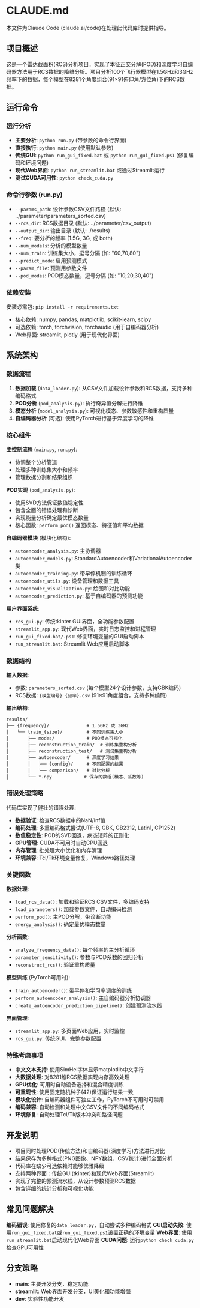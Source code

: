 # CLAUDE.md

本文件为Claude Code (claude.ai/code)在处理此代码库时提供指导。

## 项目概述

这是一个雷达截面积(RCS)分析项目，实现了本征正交分解(POD)和深度学习自编码器方法用于RCS数据的降维分析。项目分析100个飞行器模型在1.5GHz和3GHz频率下的数据，每个模型在8281个角度组合(91×91俯仰角/方位角)下的RCS数据。

## 运行命令

### 运行分析
- **主要分析**: `python run.py` (带参数的命令行界面)
- **直接执行**: `python main.py` (使用默认参数)
- **传统GUI**: `python run_gui_fixed.bat` 或 `python run_gui_fixed.ps1` (修复编码和环境问题)
- **现代Web界面**: `python run_streamlit.bat` 或通过Streamlit运行
- **测试CUDA可用性**: `python check_cuda.py`

### 命令行参数 (run.py)
- `--params_path`: 设计参数CSV文件路径 (默认: ../parameter/parameters_sorted.csv)
- `--rcs_dir`: RCS数据目录 (默认: ../parameter/csv_output)
- `--output_dir`: 输出目录 (默认: ./results)
- `--freq`: 要分析的频率 (1.5G, 3G, 或 both)
- `--num_models`: 分析的模型数量
- `--num_train`: 训练集大小，逗号分隔 (如: "60,70,80")
- `--predict_mode`: 启用预测模式
- `--param_file`: 预测用参数文件
- `--pod_modes`: POD模态数量，逗号分隔 (如: "10,20,30,40")

### 依赖安装
安装必需包: `pip install -r requirements.txt`
- 核心依赖: numpy, pandas, matplotlib, scikit-learn, scipy
- 可选依赖: torch, torchvision, torchaudio (用于自编码器分析)
- Web界面: streamlit, plotly (用于现代化界面)

## 系统架构

### 数据流程
1. **数据加载** (`data_loader.py`): 从CSV文件加载设计参数和RCS数据，支持多种编码格式
2. **POD分析** (`pod_analysis.py`): 执行奇异值分解进行降维
3. **模态分析** (`model_analysis.py`): 可视化模态、参数敏感性和重构质量
4. **自编码器分析** (可选): 使用PyTorch进行基于深度学习的降维

### 核心组件

**主控制流程** (`main.py`, `run.py`):
- 协调整个分析管道
- 处理多种训练集大小和频率
- 管理数据分割和结果组织

**POD实现** (`pod_analysis.py`):
- 使用SVD方法保证数值稳定性
- 包含全面的错误处理和诊断
- 实现能量分析确定最优模态数量
- 核心函数: `perform_pod()` 返回模态、特征值和平均数据

**自编码器模块** (模块化结构):
- `autoencoder_analysis.py`: 主协调器
- `autoencoder_models.py`: StandardAutoencoder和VariationalAutoencoder类
- `autoencoder_training.py`: 带早停机制的训练循环
- `autoencoder_utils.py`: 设备管理和数据工具
- `autoencoder_visualization.py`: 绘图和对比功能
- `autoencoder_prediction.py`: 基于自编码器的预测功能

**用户界面系统**:
- `rcs_gui.py`: 传统tkinter GUI界面，全功能参数配置
- `streamlit_app.py`: 现代Web界面，实时日志监控和进程管理
- `run_gui_fixed.bat/.ps1`: 修复环境变量的GUI启动脚本
- `run_streamlit.bat`: Streamlit Web应用启动脚本

### 数据结构

**输入数据**:
- 参数: `parameters_sorted.csv` (每个模型24个设计参数，支持GBK编码)
- RCS数据: `{模型编号}_{频率}.csv` (91×91角度组合，支持多种编码)

**输出结构**:
```
results/
├── {frequency}/              # 1.5GHz 或 3GHz
│   └── train_{size}/         # 不同训练集大小
│       ├── modes/            # POD模态可视化
│       ├── reconstruction_train/  # 训练集重构分析
│       ├── reconstruction_test/   # 测试集重构分析
│       ├── autoencoder/      # 深度学习结果
│       │   ├── {config}/     # 不同配置的结果
│       │   └── comparison/   # 对比分析
│       └── *.npy            # 保存的数组(模态、系数等)
```

### 错误处理策略

代码库实现了健壮的错误处理:
- **数据验证**: 检查RCS数据中的NaN/Inf值
- **编码处理**: 多重编码格式尝试(UTF-8, GBK, GB2312, Latin1, CP1252)
- **数值稳定性**: POD的SVD回退，病态矩阵的正则化
- **GPU管理**: CUDA不可用时自动CPU回退
- **内存管理**: 批处理大小优化和内存清理
- **环境兼容**: Tcl/Tk环境变量修复，Windows路径处理

### 关键函数

**数据处理**:
- `load_rcs_data()`: 加载和验证RCS CSV文件，多编码支持
- `load_parameters()`: 加载参数文件，自动编码检测
- `perform_pod()`: 主POD分解，带诊断功能
- `energy_analysis()`: 确定最优模态数量

**分析函数**:
- `analyze_frequency_data()`: 每个频率的主分析循环
- `parameter_sensitivity()`: 参数与POD系数的回归分析
- `reconstruct_rcs()`: 验证重构质量

**模型训练** (PyTorch可用时):
- `train_autoencoder()`: 带早停和学习率调度的训练
- `perform_autoencoder_analysis()`: 主自编码器分析协调器
- `create_autoencoder_prediction_pipeline()`: 创建预测流水线

**界面管理**:
- `streamlit_app.py`: 多页面Web应用，实时监控
- `rcs_gui.py`: 传统GUI，完整参数配置

### 特殊考虑事项

- **中文文本支持**: 使用SimHei字体显示matplotlib中文字符
- **大数据处理**: 对8281维RCS数据实现内存高效处理
- **GPU优化**: 可用时自动设备选择和混合精度训练
- **可重现性**: 使用固定随机种子(42)保证运行结果一致
- **模块化设计**: 自编码器组件可独立工作，PyTorch不可用时可禁用
- **编码兼容**: 自动检测和处理中文CSV文件的不同编码格式
- **环境修复**: 自动处理Tcl/Tk版本冲突和路径问题

## 开发说明

- 项目同时处理POD(传统方法)和自编码器(深度学习)方法进行对比
- 结果保存为多种格式(PNG图像、NPY数组、CSV统计)进行全面分析
- 代码库在缺少可选依赖时能够优雅降级
- 支持两种界面：传统GUI(tkinter)和现代Web界面(Streamlit)
- 实现了完整的预测流水线，从设计参数预测RCS数据
- 包含详细的统计分析和可视化功能

## 常见问题解决

**编码错误**: 使用修复的`data_loader.py`，自动尝试多种编码格式
**GUI启动失败**: 使用`run_gui_fixed.bat`或`run_gui_fixed.ps1`设置正确的环境变量
**Web界面**: 使用`run_streamlit.bat`启动现代化Web界面
**CUDA问题**: 运行`python check_cuda.py`检查GPU可用性

## 分支策略

- **main**: 主要开发分支，稳定功能
- **streamlit**: Web界面开发分支，UI美化和功能增强
- **dev**: 实验性功能开发
